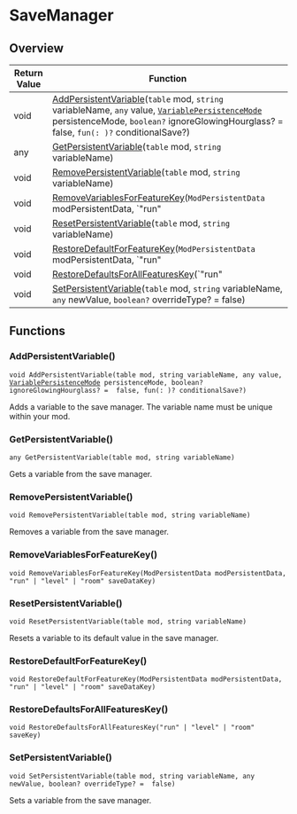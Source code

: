 # SaveManager

## Overview

| Return Value | Function |
| - | - |
| void | [AddPersistentVariable](savemanager.md#addpersistentvariable)(`table` mod, `string` variableName, `any` value, [`VariablePersistenceMode`](../custom-enums/variablepersistencemode.md) persistenceMode, `boolean?` ignoreGlowingHourglass? =  false, `fun(: )?` conditionalSave?) |
| any | [GetPersistentVariable](savemanager.md#getpersistentvariable)(`table` mod, `string` variableName) |
| void | [RemovePersistentVariable](savemanager.md#removepersistentvariable)(`table` mod, `string` variableName) |
| void | [RemoveVariablesForFeatureKey](savemanager.md#removevariablesforfeaturekey)(`ModPersistentData` modPersistentData, `"run" | "level" | "room"` saveDataKey) |
| void | [ResetPersistentVariable](savemanager.md#resetpersistentvariable)(`table` mod, `string` variableName) |
| void | [RestoreDefaultForFeatureKey](savemanager.md#restoredefaultforfeaturekey)(`ModPersistentData` modPersistentData, `"run" | "level" | "room"` saveDataKey) |
| void | [RestoreDefaultsForAllFeaturesKey](savemanager.md#restoredefaultsforallfeatureskey)(`"run" | "level" | "room"` saveKey) |
| void | [SetPersistentVariable](savemanager.md#setpersistentvariable)(`table` mod, `string` variableName, `any` newValue, `boolean?` overrideType? =  false) |

## Functions

### AddPersistentVariable()

`void AddPersistentVariable(table mod, string variableName, any value, `[`VariablePersistenceMode`](../custom-enums/variablepersistencemode.md)` persistenceMode, boolean? ignoreGlowingHourglass? =  false, fun(: )? conditionalSave?)`

Adds a variable to the save manager. The variable name must be unique within your mod. 

### GetPersistentVariable()

`any GetPersistentVariable(table mod, string variableName)`

Gets a variable from the save manager. 

### RemovePersistentVariable()

`void RemovePersistentVariable(table mod, string variableName)`

Removes a variable from the save manager. 

### RemoveVariablesForFeatureKey()

`void RemoveVariablesForFeatureKey(ModPersistentData modPersistentData, "run" | "level" | "room" saveDataKey)`



### ResetPersistentVariable()

`void ResetPersistentVariable(table mod, string variableName)`

Resets a variable to its default value in the save manager. 

### RestoreDefaultForFeatureKey()

`void RestoreDefaultForFeatureKey(ModPersistentData modPersistentData, "run" | "level" | "room" saveDataKey)`



### RestoreDefaultsForAllFeaturesKey()

`void RestoreDefaultsForAllFeaturesKey("run" | "level" | "room" saveKey)`



### SetPersistentVariable()

`void SetPersistentVariable(table mod, string variableName, any newValue, boolean? overrideType? =  false)`

Sets a variable from the save manager. 

